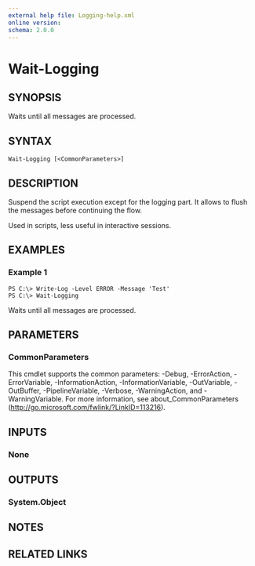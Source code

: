 ```yaml
---
external help file: Logging-help.xml
online version: 
schema: 2.0.0
---
```


# Wait-Logging

## SYNOPSIS
Waits until all messages are processed.

## SYNTAX

```
Wait-Logging [<CommonParameters>]
```

## DESCRIPTION
Suspend the script execution except for the logging part. It allows to flush the messages before continuing the flow.

Used in scripts, less useful in interactive sessions.

## EXAMPLES

### Example 1
```
PS C:\> Write-Log -Level ERROR -Message 'Test'
PS C:\> Wait-Logging
```

Waits until all messages are processed.

## PARAMETERS

### CommonParameters
This cmdlet supports the common parameters: -Debug, -ErrorAction, -ErrorVariable, -InformationAction, -InformationVariable, -OutVariable, -OutBuffer, -PipelineVariable, -Verbose, -WarningAction, and -WarningVariable. For more information, see about_CommonParameters (http://go.microsoft.com/fwlink/?LinkID=113216).

## INPUTS

### None

## OUTPUTS

### System.Object

## NOTES

## RELATED LINKS

